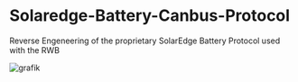 # Solaredge-Battery-Canbus-Protocol
Reverse Engeneering of the proprietary SolarEdge Battery Protocol used with the RWB 

![grafik](https://github.com/user-attachments/assets/e60c5b48-4a09-4a91-9ab5-3557bfc8ac10)
